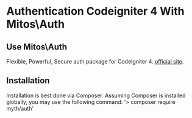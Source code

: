 # Authentication Codeigniter 4 With Mitos\Auth

## Use Mitos\Auth

Flexible, Powerful, Secure auth package for CodeIgniter 4.
[official site](https://github.com/lonnieezell/myth-auth).

## Installation
Installation is best done via Composer. Assuming Composer is installed globally, you may use the following command:
'> composer require myth/auth'
